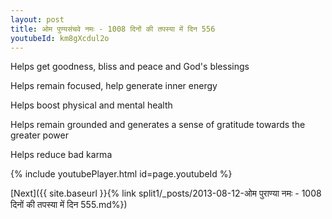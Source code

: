 ```yaml
---
layout: post
title: ओम पुण्यसंचवे नमः - 1008 दिनों की तपस्या में दिन 556
youtubeId: km8gXcdul2o
---
```

 
 
Helps get goodness, bliss and peace and God's blessings
 
Helps remain focused, help generate inner energy 
 
Helps boost physical and mental health 
 
Helps remain grounded and generates a sense of gratitude towards the greater power 
 
Helps reduce bad karma
 
 
 
 


{% include youtubePlayer.html id=page.youtubeId %}
 
[Next]({{ site.baseurl }}{% link  split1/_posts/2013-08-12-ओम पुराण्या नमः - 1008 दिनों की तपस्या में दिन 555.md%})
 
